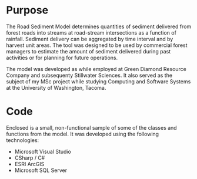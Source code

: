 # Purpose

The Road Sediment Model determines quantities of sediment delivered from forest roads into streams at road-stream intersections as a function of rainfall.  Sediment delivery can be aggregated by time interval and by harvest unit areas.  The tool was designed to be used by commercial forest managers to estimate the amount of sediment delivered during past activities or for planning for future operations.

The model was developed as while employed at Green Diamond Resource Company and subsequenty Stillwater Sciences.  It also served as the subject of my MSc project while studying Computing and Software Systems at the University of Washington, Tacoma.

# Code

Enclosed is a small, non-functional sample of some of the classes and functions from the model.  It was developed using the following technologies:

- Microsoft Visual Studio
- CSharp / C#
- ESRI ArcGIS
- Microsoft SQL Server

